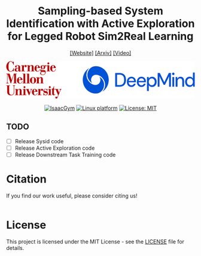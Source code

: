 <h1 align="center"> Sampling-based System Identification with Active Exploration for Legged Robot Sim2Real Learning </h1>

<div align="center">

<!-- Robotics: Science and Systems (RSS) 2025 -->

[[Website]](https://github.com/LeCAR-Lab/SPI-Active)
[[Arxiv]]()
[[Video]]()

<img src="assets/ip.png" style="height:100px;" />




[![IsaacGym](https://img.shields.io/badge/IsaacGym-Preview4-b.svg)](https://developer.nvidia.com/isaac-gym) [![Linux platform](https://img.shields.io/badge/Platform-linux--64-orange.svg)](https://ubuntu.com/blog/tag/22-04-lts) [![License: MIT](https://img.shields.io/badge/License-MIT-yellow.svg)]()




</div>

## TODO
- [ ] Release Sysid code
- [ ] Release Active Exploration code 
- [ ] Release Downstream Task Training code

# Citation
If you find our work useful, please consider citing us!

```bibtex

```

# License

This project is licensed under the MIT License - see the [LICENSE](LICENSE) file for details.
